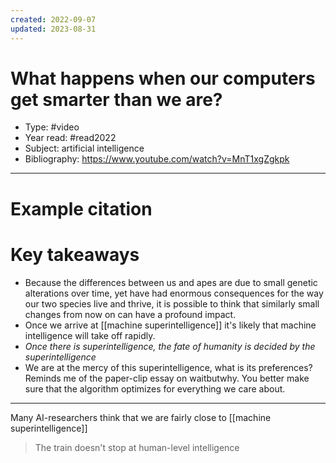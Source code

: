 ```yaml
---
created: 2022-09-07
updated: 2023-08-31
---
```

# What happens when our computers get smarter than we are?

* Type: #video
* Year read: #read2022
* Subject: artificial intelligence
* Bibliography: https://www.youtube.com/watch?v=MnT1xgZgkpk
---
# Example citation


# Key takeaways
* Because the differences between us and apes are due to small genetic alterations over time, yet have had enormous consequences for the way our two species live and thrive, it is possible to think that similarly small changes from now on can have a profound impact.
* Once we arrive at [[machine superintelligence]] it's likely that machine intelligence will take off rapidly.
* *Once there is superintelligence, the fate of humanity is decided by the superintelligence*
* We are at the mercy of this superintelligence, what is its preferences? Reminds me of the paper-clip essay on waitbutwhy. You better make sure that the algorithm optimizes for everything we care about.

---

Many AI-researchers think that we are fairly close to [[machine superintelligence]]

> The train doesn't stop at human-level intelligence

